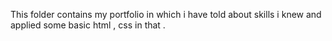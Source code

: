 This folder contains my portfolio in which i have told about skills i knew and applied some basic html , css in that .

